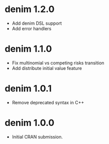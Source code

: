 # denim 1.2.0
* Add denim DSL support
* Add error handlers 

# denim 1.1.0
* Fix multinomial vs competing risks transition
* Add distribute initial value feature

# denim 1.0.1
* Remove deprecated syntax in C++

# denim 1.0.0
* Initial CRAN submission.
